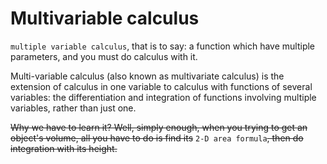 # Multivariable calculus

`multiple variable calculus`, that is to say: a function which have multiple parameters, and you must do calculus with it.

Multi-variable calculus \(also known as multivariate calculus\) is the extension of calculus in one variable to calculus with functions of several variables: the differentiation and integration of functions involving multiple variables, rather than just one.

~~Why we have to learn it? Well, simply enough, when you trying to get an object's volume, all you have to do is find its~~ `2-D area formula`~~, then do integration with its height.~~

